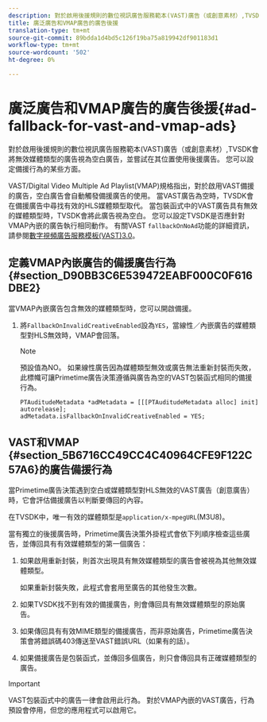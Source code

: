 ```yaml
---
description: 對於啟用後援規則的數位視訊廣告服務範本(VAST)廣告（或創意素材）,TVSDK會將無效媒體類型的廣告視為空白廣告，並嘗試在其位置使用後援廣告。 您可以設定備援行為的某些方面。
title: 廣泛廣告和VMAP廣告的廣告後援
translation-type: tm+mt
source-git-commit: 89bdda1d4bd5c126f19ba75a819942df901183d1
workflow-type: tm+mt
source-wordcount: '502'
ht-degree: 0%

---
```



# 廣泛廣告和VMAP廣告的廣告後援{#ad-fallback-for-vast-and-vmap-ads}

對於啟用後援規則的數位視訊廣告服務範本(VAST)廣告（或創意素材）,TVSDK會將無效媒體類型的廣告視為空白廣告，並嘗試在其位置使用後援廣告。 您可以設定備援行為的某些方面。

VAST/Digital Video Multiple Ad Playlist(VMAP)規格指出，對於啟用VAST備援的廣告，空白廣告會自動觸發備援廣告的使用。 當VAST廣告為空時，TVSDK會在備援廣告中尋找有效的HLS媒體類型取代。 當包裝函式中的VAST廣告具有無效的媒體類型時，TVSDK會將此廣告視為空白。 您可以設定TVSDK是否應針對VMAP內嵌的廣告執行相同動作。 有關VAST `fallbackOnNoAd`功能的詳細資訊，請參閱[數字視頻廣告服務模板(VAST)3.0](https://www.iab.net/guidelines/508676/digitalvideo/vsuite/vast)。

## 定義VMAP內嵌廣告的備援廣告行為{#section_D90BB3C6E539472EABF000C0F616DBE2}

當VMAP內嵌廣告包含無效的媒體類型時，您可以開啟備援。

1. 將`FallbackOnInvalidCreativeEnabled`設為`YES`，當線性／內嵌廣告的媒體類型對HLS無效時，VMAP會回落。

   >[!NOTE]
   >
   >預設值為NO。 如果線性廣告因為媒體類型無效或廣告無法重新封裝而失敗，此標幟可讓Primetime廣告決策遵循與廣告為空的VAST包裝函式相同的備援行為。

   ```
   PTAuditudeMetadata *adMetadata = [[[PTAuditudeMetadata alloc] init] autorelease]; 
   adMetadata.isFallbackOnInvalidCreativeEnabled = YES;
   ```

## VAST和VMAP {#section_5B6716CC49CC4C40964CFE9F122C57A6}的廣告備援行為

當Primetime廣告決策遇到空白或媒體類型對HLS無效的VAST廣告（創意廣告）時，它會評估備援廣告以判斷要傳回的內容。

在TVSDK中，唯一有效的媒體類型是`application/x-mpegURL`(M3U8)。

當有獨立的後援廣告時，Primetime廣告決策外掛程式會依下列順序檢查這些廣告，並傳回具有有效媒體類型的第一個廣告：

1. 如果啟用重新封裝，則首次出現具有無效媒體類型的廣告會被視為其他無效媒體類型。

   如果重新封裝失敗，此程式會套用至廣告的其他發生次數。
1. 如果TVSDK找不到有效的備援廣告，則會傳回具有無效媒體類型的原始廣告。
1. 如果傳回具有有效MIME類型的備援廣告，而非原始廣告，Primetime廣告決策會將錯誤碼403傳送至VAST錯誤URL（如果有的話）。
1. 如果備援廣告是包裝函式，並傳回多個廣告，則只會傳回具有正確媒體類型的廣告。

>[!IMPORTANT]
>
>VAST包裝函式中的廣告一律會啟用此行為。 對於VMAP內嵌的VAST廣告，行為預設會停用，但您的應用程式可以啟用它。